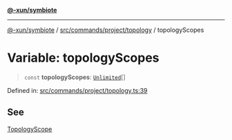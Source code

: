 [**@-xun/symbiote**](../../../../../README.md)

***

[@-xun/symbiote](../../../../../README.md) / [src/commands/project/topology](../README.md) / topologyScopes

# Variable: topologyScopes

> `const` **topologyScopes**: [`Unlimited`](../../../../configure/enumerations/UnlimitedGlobalScope.md#unlimited)[]

Defined in: [src/commands/project/topology.ts:39](https://github.com/Xunnamius/symbiote/blob/c8e7e58364e34d94a79ee4d48272a3e971d09e09/src/commands/project/topology.ts#L39)

## See

[TopologyScope](../../../../configure/enumerations/UnlimitedGlobalScope.md)
